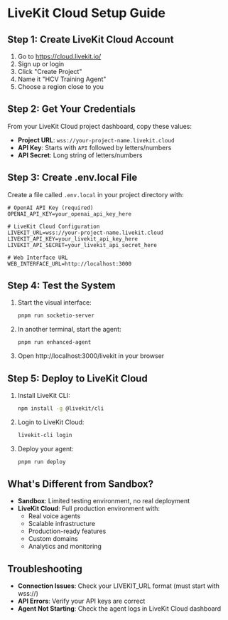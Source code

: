 # LiveKit Cloud Setup Guide

## Step 1: Create LiveKit Cloud Account

1. Go to https://cloud.livekit.io/
2. Sign up or login
3. Click "Create Project"
4. Name it "HCV Training Agent"
5. Choose a region close to you

## Step 2: Get Your Credentials

From your LiveKit Cloud project dashboard, copy these values:

- **Project URL**: `wss://your-project-name.livekit.cloud`
- **API Key**: Starts with `API` followed by letters/numbers
- **API Secret**: Long string of letters/numbers

## Step 3: Create .env.local File

Create a file called `.env.local` in your project directory with:

```env
# OpenAI API Key (required)
OPENAI_API_KEY=your_openai_api_key_here

# LiveKit Cloud Configuration
LIVEKIT_URL=wss://your-project-name.livekit.cloud
LIVEKIT_API_KEY=your_livekit_api_key_here
LIVEKIT_API_SECRET=your_livekit_api_secret_here

# Web Interface URL
WEB_INTERFACE_URL=http://localhost:3000
```

## Step 4: Test the System

1. Start the visual interface:
   ```bash
   pnpm run socketio-server
   ```

2. In another terminal, start the agent:
   ```bash
   pnpm run enhanced-agent
   ```

3. Open http://localhost:3000/livekit in your browser

## Step 5: Deploy to LiveKit Cloud

1. Install LiveKit CLI:
   ```bash
   npm install -g @livekit/cli
   ```

2. Login to LiveKit Cloud:
   ```bash
   livekit-cli login
   ```

3. Deploy your agent:
   ```bash
   pnpm run deploy
   ```

## What's Different from Sandbox?

- **Sandbox**: Limited testing environment, no real deployment
- **LiveKit Cloud**: Full production environment with:
  - Real voice agents
  - Scalable infrastructure
  - Production-ready features
  - Custom domains
  - Analytics and monitoring

## Troubleshooting

- **Connection Issues**: Check your LIVEKIT_URL format (must start with wss://)
- **API Errors**: Verify your API keys are correct
- **Agent Not Starting**: Check the agent logs in LiveKit Cloud dashboard
